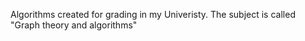 Algorithms created for grading in my Univeristy.
The subject is called "Graph theory and algorithms"
